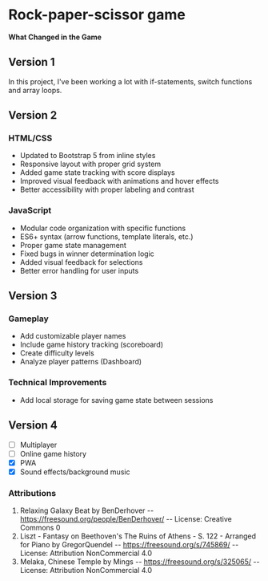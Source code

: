 # Rock-paper-scissor game
**What Changed in the Game**
## Version 1
In this project, I've been working a lot with if-statements, switch functions and array loops.

## Version 2
### HTML/CSS

- Updated to Bootstrap 5 from inline styles  
- Responsive layout with proper grid system  
- Added game state tracking with score displays  
- Improved visual feedback with animations and hover effects  
- Better accessibility with proper labeling and contrast

### JavaScript

- Modular code organization with specific functions  
- ES6+ syntax (arrow functions, template literals, etc.)  
- Proper game state management  
- Fixed bugs in winner determination logic  
- Added visual feedback for selections  
- Better error handling for user inputs

## Version 3
### Gameplay

- Add customizable player names  
- Include game history tracking (scoreboard)  
- Create difficulty levels 
- Analyze player patterns (Dashboard)

### Technical Improvements

- Add local storage for saving game state between sessions  

## Version 4
- [ ] Multiplayer
- [ ] Online game history
- [x] PWA
- [x] Sound effects/background music 

### Attributions
1. Relaxing Galaxy Beat by BenDerhover -- https://freesound.org/people/BenDerhover/ --
License: Creative Commons 0
2. Liszt - Fantasy on Beethoven's The Ruins of Athens - S. 122 - Arranged for Piano by GregorQuendel -- https://freesound.org/s/745869/ -- License: Attribution NonCommercial 4.0
3. Melaka, Chinese Temple by Mings -- https://freesound.org/s/325065/ -- License: Attribution NonCommercial 4.0